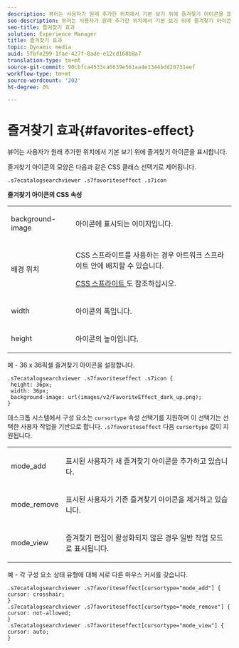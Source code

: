 ```yaml
---
description: 뷰어는 사용자가 원래 추가한 위치에서 기본 보기 위에 즐겨찾기 아이콘을 표시합니다.
seo-description: 뷰어는 사용자가 원래 추가한 위치에서 기본 보기 위에 즐겨찾기 아이콘을 표시합니다.
seo-title: 즐겨찾기 효과
solution: Experience Manager
title: 즐겨찾기 효과
topic: Dynamic media
uuid: 5fbfe299-1fae-427f-8ade-e12cd168b8a7
translation-type: tm+mt
source-git-commit: 90cbfca4533ca6639e561aa4e1344bdd20731eef
workflow-type: tm+mt
source-wordcount: '202'
ht-degree: 0%

---
```



# 즐겨찾기 효과{#favorites-effect}

뷰어는 사용자가 원래 추가한 위치에서 기본 보기 위에 즐겨찾기 아이콘을 표시합니다.

<!--<a id="section_061E550C1C1D4DB2BD663A898895B38C"></a>-->

즐겨찾기 아이콘의 모양은 다음과 같은 CSS 클래스 선택기로 제어됩니다.

```
.s7ecatalogsearchviewer .s7favoriteseffect .s7icon
```

**즐겨찾기 아이콘의 CSS 속성**

<table id="table_C48C56E696304C9BAFEE71BA9EA9A174"> 
 <tbody> 
  <tr> 
   <td colname="col1"> <p> <span class="codeph"> background-image  </span> </p> </td> 
   <td colname="col2"> <p> 아이콘에 표시되는 이미지입니다. </p> </td> 
  </tr> 
  <tr> 
   <td colname="col1"> <p> <span class="codeph"> 배경 위치  </span> </p> </td> 
   <td colname="col2"> <p> CSS 스프라이트를 사용하는 경우 아트워크 스프라이트 안에 배치할 수 있습니다. </p> <p><a href="../../../c-html5-s7-aem-asset-viewers/c-html5-ecatsearch-viewer-about/c-html5-ecatsearch-viewer-customizingviewer/c-html5-ecatsearch-viewer-customizingviewer.md#section-9d570f95eb2443aca74c1b02f6e89aff" format="dita" scope="local"> CSS 스프라이트 </a>도 참조하십시오. </p> </td> 
  </tr> 
  <tr> 
   <td colname="col1"> <p> <span class="codeph"> width </span> </p> </td> 
   <td colname="col2"> <p>아이콘의 폭입니다. </p> </td> 
  </tr> 
  <tr> 
   <td colname="col1"> <p> <span class="codeph"> height </span> </p> </td> 
   <td colname="col2"> <p>아이콘의 높이입니다. </p> </td> 
  </tr> 
 </tbody> 
</table>

예 - 36 x 36픽셀 즐겨찾기 아이콘을 설정합니다.

```
.s7ecatalogsearchviewer .s7favoriteseffect .s7icon { 
 height: 36px; 
 width: 36px;  
 background-image: url(images/v2/FavoriteEffect_dark_up.png); 
}
```

데스크톱 시스템에서 구성 요소는 `cursortype` 속성 선택기를 지원하며 이 선택기는 선택한 사용자 작업을 기반으로 합니다. `.s7favoriteseffect` 다음 `cursortype` 값이 지원됩니다.

<table id="table_71F8F333909247E4ACFEBDE3A1370EAB"> 
 <tbody> 
  <tr> 
   <td colname="col1"> <p> <span class="codeph"> mode_add  </span> </p> </td> 
   <td colname="col2"> <p>표시된 사용자가 새 즐겨찾기 아이콘을 추가하고 있습니다. </p> </td> 
  </tr> 
  <tr> 
   <td colname="col1"> <p> <span class="codeph"> mode_remove  </span> </p> </td> 
   <td colname="col2"> <p>표시된 사용자가 기존 즐겨찾기 아이콘을 제거하고 있습니다. </p> </td> 
  </tr> 
  <tr> 
   <td colname="col1"> <p> <span class="codeph"> mode_view  </span> </p> </td> 
   <td colname="col2"> <p>즐겨찾기 편집이 활성화되지 않은 경우 일반 작업 모드로 표시됩니다. </p> </td> 
  </tr> 
 </tbody> 
</table>

예 - 각 구성 요소 상태 유형에 대해 서로 다른 마우스 커서를 갖습니다.

```
.s7ecatalogsearchviewer .s7favoriteseffect[cursortype="mode_add"] { 
cursor: crosshair; 
} 
.s7ecatalogsearchviewer .s7favoriteseffect[cursortype="mode_remove"] { 
cursor: not-allowed; 
} 
.s7ecatalogsearchviewer .s7favoriteseffect[cursortype="mode_view"] { 
cursor: auto; 
}
```

